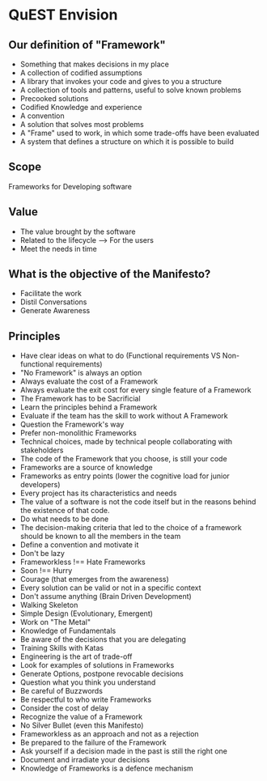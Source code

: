 # QuEST Envision

## Our definition of "Framework"

* Something that makes decisions in my place
* A collection of codified assumptions
* A library that invokes your code and gives to you a structure
* A collection of tools and patterns, useful to solve known problems
* Precooked solutions
* Codified Knowledge and experience
* A convention
* A solution that solves most problems
* A "Frame" used to work, in which some trade-offs have been evaluated
* A system that defines a structure  on which it is possible to build

## Scope

Frameworks for Developing software

## Value

* The value brought by the software
* Related to the lifecycle --> For the users
* Meet the needs in time

## What is the objective of the Manifesto?

* Facilitate the work
* Distil Conversations
* Generate Awareness

## Principles

* Have clear ideas on what to do (Functional requirements VS Non-functional requirements)
* "No Framework" is always an option
* Always evaluate the cost of a Framework
* Always evaluate the exit cost for every single feature of a Framework
* The Framework has to be Sacrificial
* Learn the principles behind a Framework
* Evaluate if the team has the skill to work without A Framework
*  Question the Framework's way
* Prefer non-monolithic Frameworks
* Technical choices, made by technical people collaborating with stakeholders
* The code of the Framework that you choose, is still your code
* Frameworks are a source of knowledge
* Frameworks as entry points (lower the cognitive load for junior developers)
* Every project has its characteristics and needs
* The value of a software is not the code itself but in the reasons behind the existence of that code.
* Do what needs to be done
* The decision-making criteria that led to the choice of a framework should be known to all the members in the team
* Define a convention and motivate it
* Don't be lazy
* Frameworkless !== Hate Frameworks
* Soon !== Hurry
* Courage (that emerges from the awareness)
* Every solution can be valid or not in a specific context
* Don't assume anything (Brain Driven Development)
* Walking Skeleton
* Simple Design (Evolutionary, Emergent)
* Work on "The Metal"
* Knowledge of Fundamentals
* Be aware of the decisions that you are delegating
* Training Skills with Katas
* Engineering is the art of trade-off
* Look for examples of solutions in Frameworks
* Generate Options, postpone revocable decisions
* Question what you think you understand
* Be careful of Buzzwords
* Be respectful to who write Frameworks
* Consider the cost of delay
* Recognize the value of a Framework
* No Silver Bullet (even this Manifesto)
* Frameworkless as an approach and not as a rejection
* Be prepared to the failure of the Framework
* Ask yourself if a decision made in the past is still the right one
* Document and irradiate your decisions
* Knowledge of Frameworks is a defence mechanism
